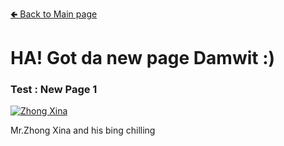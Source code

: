 [🢀 Back to Main page](index.md)

# HA! Got da new page Damwit :)

### Test : New Page 1


[![Zhong Xina](![image](https://user-images.githubusercontent.com/109336369/180613454-e55d7468-1c07-45b9-b662-8d50ad42c5c9.png))](https://youtu.be/sxT5bnowzcU)


Mr.Zhong Xina and his bing chilling
